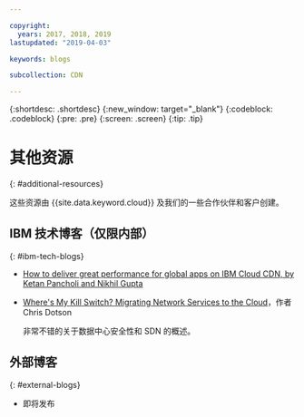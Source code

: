 ```yaml
---

copyright:
  years: 2017, 2018, 2019
lastupdated: "2019-04-03"

keywords: blogs

subcollection: CDN

---
```


{:shortdesc: .shortdesc}
{:new_window: target="_blank"}
{:codeblock: .codeblock}
{:pre: .pre}
{:screen: .screen}
{:tip: .tip}

# 其他资源
{: #additional-resources}

这些资源由 {{site.data.keyword.cloud}} 及我们的一些合作伙伴和客户创建。

## IBM 技术博客（仅限内部）
{: #ibm-tech-blogs}

 * [How to deliver great performance for global apps on IBM Cloud CDN, by Ketan Pancholi and Nikhil Gupta](https://www.ibm.com/w3-techblog/use-cases/2018/05/content-delivery-service/)
 
 * [Where's My Kill Switch? Migrating Network Services to the Cloud](https://www.ibm.com/w3-techblog/wcp/2018/09/migrating-network-services/)，作者 Chris Dotson
 
   非常不错的关于数据中心安全性和 SDN 的概述。


## 外部博客
{: #external-blogs}

* 即将发布
